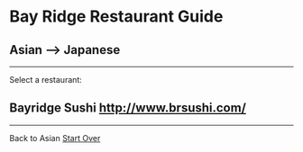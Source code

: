 # Bay Ridge Restaurant Guide
## Asian --> Japanese
---
Select a restaurant:
## Bayridge Sushi http://www.brsushi.com/
---
Back to Asian
[Start Over](../../chinese.md/asian.md)
